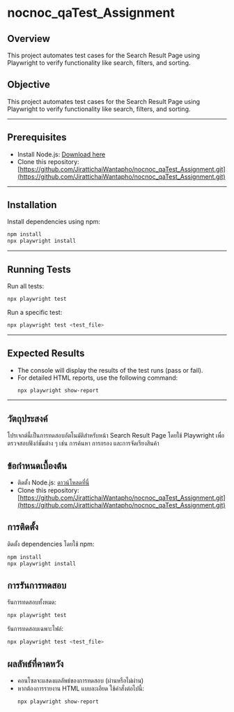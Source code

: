 # nocnoc_qaTest_Assignment
## Overview
This project automates test cases for the Search Result Page using Playwright to verify functionality like search, filters, and sorting.
## Objective
This project automates test cases for the Search Result Page using Playwright to verify functionality like search, filters, and sorting.

---

## Prerequisites
- Install Node.js: [Download here](https://nodejs.org)
- Clone this repository: [https://github.com/JirattichaiWantapho/nocnoc_qaTest_Assignment.git](https://github.com/JirattichaiWantapho/nocnoc_qaTest_Assignment.git)

---

## Installation
Install dependencies using npm:
```bash
npm install
npx playwright install
```

---

## Running Tests
Run all tests:
```bash
npx playwright test
```

Run a specific test:
```bash
npx playwright test <test_file>
```

---
## Expected Results
- The console will display the results of the test runs (pass or fail).
- For detailed HTML reports, use the following command:
  ```bash
  npx playwright show-report
  ```


---
## วัตถุประสงค์
โปรเจกต์นี้เป็นการทดสอบอัตโนมัติสำหรับหน้า Search Result Page โดยใช้ Playwright เพื่อตรวจสอบฟังก์ชันต่าง ๆ เช่น การค้นหา การกรอง และการจัดเรียงสินค้า


## ข้อกำหนดเบื้องต้น
- ติดตั้ง Node.js: [ดาวน์โหลดที่นี่](https://nodejs.org)
- Clone this repository:[https://github.com/JirattichaiWantapho/nocnoc_qaTest_Assignment.git](https://github.com/JirattichaiWantapho/nocnoc_qaTest_Assignment.git)


## การติดตั้ง
ติดตั้ง dependencies โดยใช้ npm:
```bash
npm install
npx playwright install
```


## การรันการทดสอบ
รันการทดสอบทั้งหมด:
```bash
npx playwright test
```

รันการทดสอบเฉพาะไฟล์:
```bash
npx playwright test <test_file>
```

## ผลลัพธ์ที่คาดหวัง
- คอนโซลจะแสดงผลลัพธ์ของการทดสอบ (ผ่านหรือไม่ผ่าน)
- หากต้องการรายงาน HTML แบบละเอียด ใช้คำสั่งต่อไปนี้:
  ```bash
  npx playwright show-report
  ```
